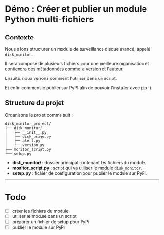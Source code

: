 # Démo : Créer et publier un module Python multi-fichiers

## Contexte

Nous allons structurer un module de surveillance disque avancé, appelé `disk_monitor`.

Il sera composé de plusieurs fichiers pour une meilleure organisation et contiendra des métadonnées comme la version et l'auteur. 

Ensuite, nous verrons comment l'utiliser dans un script.

Et enfin comment le publier sur PyPI afin de pouvoir l'installer avec pip :).

## Structure du projet

Organisons le projet comme suit :

```tree
disk_monitor_project/
├── disk_monitor/
│   ├── __init__.py
│   ├── disk_usage.py
│   ├── alert.py
│   └── version.py
├── monitor_script.py
└── setup.py
```

- **disk_monitor/** : dossier principal contenant les fichiers du module.
- **monitor_script.py** : script qui va utiliser le module `disk_monitor`.
- **setup.py** : fichier de configuration pour publier le module sur PyPI.

---

# Todo

- [ ] créer les fichiers du module
- [ ] utiliser le module dans un script
- [ ] préparer un fichier de setup pour PyPi
- [ ] publier le module sur PyPi
